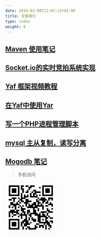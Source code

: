 ```yaml
---
date: 2016-03-08T21:07:13+01:00
title: 文章索引
type: index
weight: 0
---
```

## [Maven 使用笔记](/post/java/maven/) 

## [Socket.io的实时竞拍系统实现](/post/nodejs/socketio-bid/) 

## [Yaf 框架视频教程](/post/php/yaf-framework/)

## [在Yaf中使用Yar](/post/php/yaf-yar/)

## [写一个PHP进程管理脚本](/post/php/php-process-manage-script/)

## [mysql 主从复制，读写分离](/post/mysql/mysql-master-slave/)

## [Mogodb 笔记](https://github.com/zhengyin/blog/tree/master/code/php-mongo)

> 手机访问

<img style="border:1px solid #f2f2f2;padding:5px;" width="150" src="/upload/izhengyin-com.png"/>
